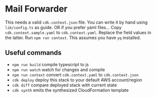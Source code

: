 # Mail Forwarder

This needs a valid `cdk.context.json` file. You can write it by hand using `lib/config.ts` as guide. OR if you prefer yaml files... Copy `cdk.context.sample.yaml` to `cdk.context.yaml`. Replace the field values in the latter. Run `npm run context`. This assumes you have `yq` installed.

## Useful commands

 * `npm run build`   compile typescript to js
 * `npm run watch`   watch for changes and compile
 * `npm run context` convert `cdk.context.yaml` to `cdk.context.json`
 * `cdk deploy`      deploy this stack to your default AWS account/region
 * `cdk diff`        compare deployed stack with current state
 * `cdk synth`       emits the synthesized CloudFormation template
